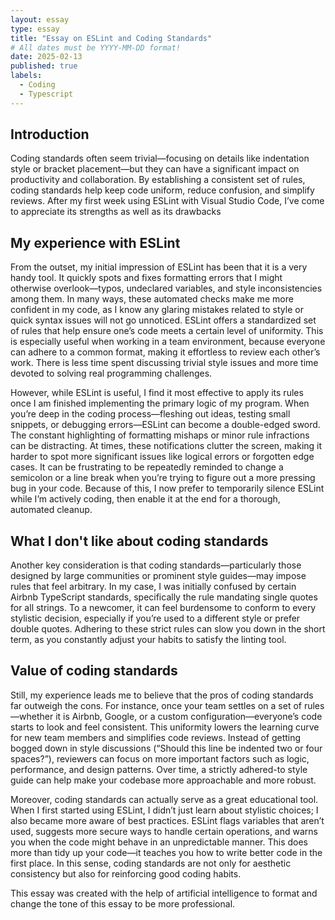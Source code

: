 ```yaml
---
layout: essay
type: essay
title: "Essay on ESLint and Coding Standards"
# All dates must be YYYY-MM-DD format!
date: 2025-02-13
published: true
labels:
  - Coding
  - Typescript
---
```


## Introduction

Coding standards often seem trivial—focusing on details like indentation style or bracket placement—but they can have a significant impact on productivity and collaboration. By establishing a consistent set of rules, coding standards help keep code uniform, reduce confusion, and simplify reviews. After my first week using ESLint with Visual Studio Code, I’ve come to appreciate its strengths as well as its drawbacks

## My experience with ESLint

From the outset, my initial impression of ESLint has been that it is a very handy tool. It quickly spots and fixes formatting errors that I might otherwise overlook—typos, undeclared variables, and style inconsistencies among them. In many ways, these automated checks make me more confident in my code, as I know any glaring mistakes related to style or quick syntax issues will not go unnoticed. ESLint offers a standardized set of rules that help ensure one’s code meets a certain level of uniformity. This is especially useful when working in a team environment, because everyone can adhere to a common format, making it effortless to review each other’s work. There is less time spent discussing trivial style issues and more time devoted to solving real programming challenges.

However, while ESLint is useful, I find it most effective to apply its rules once I am finished implementing the primary logic of my program. When you’re deep in the coding process—fleshing out ideas, testing small snippets, or debugging errors—ESLint can become a double-edged sword. The constant highlighting of formatting mishaps or minor rule infractions can be distracting. At times, these notifications clutter the screen, making it harder to spot more significant issues like logical errors or forgotten edge cases. It can be frustrating to be repeatedly reminded to change a semicolon or a line break when you’re trying to figure out a more pressing bug in your code. Because of this, I now prefer to temporarily silence ESLint while I’m actively coding, then enable it at the end for a thorough, automated cleanup.

## What I don't like about coding standards

Another key consideration is that coding standards—particularly those designed by large communities or prominent style guides—may impose rules that feel arbitrary. In my case, I was initially confused by certain Airbnb TypeScript standards, specifically the rule mandating single quotes for all strings. To a newcomer, it can feel burdensome to conform to every stylistic decision, especially if you’re used to a different style or prefer double quotes. Adhering to these strict rules can slow you down in the short term, as you constantly adjust your habits to satisfy the linting tool.

## Value of coding standards

Still, my experience leads me to believe that the pros of coding standards far outweigh the cons. For instance, once your team settles on a set of rules—whether it is Airbnb, Google, or a custom configuration—everyone’s code starts to look and feel consistent. This uniformity lowers the learning curve for new team members and simplifies code reviews. Instead of getting bogged down in style discussions (“Should this line be indented two or four spaces?”), reviewers can focus on more important factors such as logic, performance, and design patterns. Over time, a strictly adhered-to style guide can help make your codebase more approachable and more robust.

Moreover, coding standards can actually serve as a great educational tool. When I first started using ESLint, I didn’t just learn about stylistic choices; I also became more aware of best practices. ESLint flags variables that aren’t used, suggests more secure ways to handle certain operations, and warns you when the code might behave in an unpredictable manner. This does more than tidy up your code—it teaches you how to write better code in the first place. In this sense, coding standards are not only for aesthetic consistency but also for reinforcing good coding habits.

This essay was created with the help of artificial intelligence to format and change the tone of this essay to be more professional.
